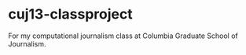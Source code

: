 # cuj13-classproject
For my computational journalism class at Columbia Graduate School of Journalism.
